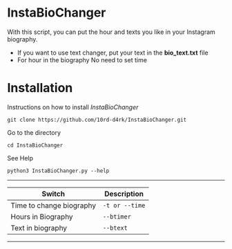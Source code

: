 # InstaBioChanger

With this script, you can put the hour and texts you like in your Instagram biography.

- If you want to use text changer, put your text in the **bio_text.txt** file
- For hour in the biography No need to set time

# Installation

Instructions on how to install *InstaBioChanger*
```
git clone https://github.com/10rd-d4rk/InstaBioChanger.git
```
Go to the directory
```
cd InstaBioChanger
```
See Help
```
python3 InstaBioChanger.py --help
```
-----------------------------------------------
|  Switch                | Description        |
|------------------------|--------------------|
|Time to change biography|`-t or --time`      |  
|Hours in Biography      |`--btimer`          |   
|Text in biography       |`--btext`           | 
-----------------------------------------------

